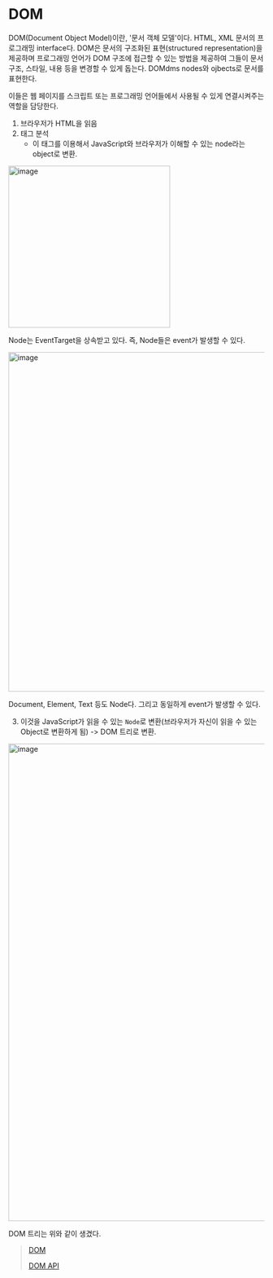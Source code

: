 # DOM

DOM(Document Object Model)이란, '문서 객체 모델'이다. HTML, XML 문서의 프로그래밍 interface다. DOM은 문서의 구조화된 표현(structured representation)을 제공하며 프로그래밍 언어가 DOM 구조에 접근할 수 있는 방법을 제공하여 그들이 문서 구조, 스타일, 내용 등을 변경할 수 있게 돕는다. DOMdms nodes와 ojbects로 문서를 표현한다.

이들은 웹 페이지를 스크립트 또는 프로그래밍 언어들에서 사용될 수 있게 연결시켜주는 역할을 담당한다.

1. 브라우저가 HTML을 읽음
2. 태그 분석
   - 이 태그를 이용해서 JavaScript와 브라우저가 이해할 수 있는 node라는 object로 변환.

<img width="318" alt="image" src="https://user-images.githubusercontent.com/59427983/223925042-70f2768e-247e-4aed-8135-0afe28cc3951.png">

Node는 EventTarget을 상속받고 있다. 즉, Node들은 event가 발생할 수 있다.

<img width="667" alt="image" src="https://user-images.githubusercontent.com/59427983/223925362-a0ad9fe3-49ab-49cc-a8c8-19849fccdce1.png">

Document, Element, Text 등도 Node다. 그리고 동일하게 event가 발생할 수 있다.

3. 이것을 JavaScript가 읽을 수 있는 `Node`로 변환(브라우저가 자신이 읽을 수 있는 Object로 변환하게 됨) -> DOM 트리로 변환.

<img width="938" alt="image" src="https://user-images.githubusercontent.com/59427983/223925651-425b46cc-b088-42bc-8d75-e5133441cf2c.png">

DOM 트리는 위와 같이 생겼다.

> [DOM](https://developer.mozilla.org/en-US/docs/Web/API/Document_Object_Model/Introduction)
>
> [DOM API](https://developer.mozilla.org/en-US/docs/Web/API/HTML_DOM_API)